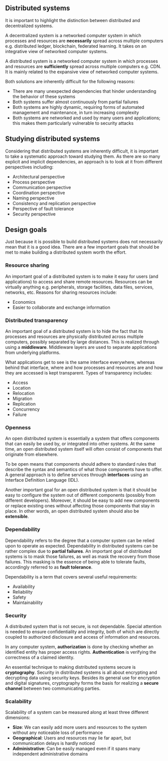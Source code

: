 ## Distributed systems

It is important to highlight the distinction between distributed and decentralized systems.

A decentralized system is a networked computer system in which processes and resources are **necessarily** spread across multiple computers e.g. distributed ledger, blockchain, federated learning. It takes on an integrative view of networked computer systems.

A distributed system is a networked computer system in which processes and resources are **sufficiently** spread across multiple computers e.g. CDN. It is mainly related to the expansive view of networked computer systems.

Both solutions are inherently difficult for the following reasons:

- There are many unexpected dependencies that hinder understanding the behavior of these systems
- Both systems suffer almost continuously from partial failures
- Both systems are highly dynamic, requiring forms of automated management and maintenance, in turn increasing complexity
- Both systems are networked and used by many users and applications; this makes them particularly vulnerable to security attacks

## Studying distributed systems

Considering that distributed systems are inherently difficult, it is important to take a systematic approach toward studying them. As there are so many explicit and implicit dependencies, an approach is to look at it from different perspectives including:

- Architectural perspective
- Process perspective
- Communication perspective
- Coordination perspective
- Naming perspective
- Consistency and replication perspective
- Perspective of fault tolerance
- Security perspective

## Design goals

Just because it is possible to build distributed systems does not necessarily mean that it is a good idea. There are a few important goals that should be met to make building a distributed system worth the effort.

### Resource sharing

An important goal of a distributed system is to make it easy for users (and applications) to access and share remote resources. Resources can be virtually anything e.g. peripherals, storage facilities, data files, services, networks, etc. Reasons for sharing resources include:

- Economics
- Easier to collaborate and exchange information

### Distributed transparency

An important goal of a distributed system is to hide the fact that its processes and resources are physically distributed across multiple computers, possibly separated by large distances. This is realized through using a **middleware**. Middleware layers are used to separate applications from underlying platforms.

What applications get to see is the same interface everywhere, whereas behind that interface, where and how processes and resources are and how they are accessed is kept transparent. Types of transparency includes:

- Access
- Location
- Relocation
- Migration
- Replication
- Concurrency
- Failure

### Openness

An open distributed system is essentially a system that offers components that can easily be used by, or integrated into other systems. At the same time, an open distributed system itself will often consist of components that originate from elsewhere.

To be open means that components should adhere to standard rules that describe the syntax and semantics of what those components have to offer. A general approach is to define services through **interfaces** using an Interface Definition Language (IDL).

Another important goal for an open distributed system is that it should be easy to configure the system out of different components (possibly from different developers). Moreover, it should be easy to add new components or replace existing ones without affecting those components that stay in place. In other words, an open distributed system should also be **extensible**.

### Dependability

Dependability refers to the degree that a computer system can be relied upon to operate as expected. Dependability in distributed systems can be rather complex due to **partial failures**. An important goal of distributed systems is to mask those failures, as well as mask the recovery from those failures. This masking is the essence of being able to tolerate faults, accordingly referred to as **fault tolerance**.

Dependability is a term that covers several useful requirements:

- Availability
- Reliability
- Safety
- Maintainability

### Security

A distributed system that is not secure, is not dependable. Special attention is needed to ensure confidentiality and integrity, both of which are directly coupled to authorized disclosure and access of information and resources.

In any computer system, **authorization** is done by checking whether an identified entity has proper access rights. **Authentication** is verifying the correctness of a claimed identity.

An essential technique to making distributed systems secure is **cryptography**. Security in distributed systems is all about encrypting and decrypting data using security keys. Besides its general use for encryption and digital signatures, cryptography forms the basis for realizing a **secure channel** between two communicating parties.

### Scalability

Scalability of a system can be measured along at least three different dimensions:

- **Size**: We can easily add more users and resources to the system without any noticeable loss of performance
- **Geographical**: Users and resources may lie far apart, but communication delays is hardly noticed
- **Administrative**: Can be easily managed even if it spans many independent administrative domains
